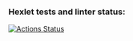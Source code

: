 ### Hexlet tests and linter status:
[![Actions Status](https://github.com/HellMan1721/python-project-49/actions/workflows/hexlet-check.yml/badge.svg)](https://github.com/HellMan1721/python-project-49/actions)